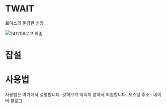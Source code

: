 # TWAIT
로이스의 둔감한 심장

![241206로고 최종](https://github.com/user-attachments/assets/f1cd1fe9-1cf7-4444-9aca-eaa50aeffa45)


# 잡설



# 사용법
사용법은 여기에서 설명합니다. 깃허브가 익숙치 않아서 죄송합니다. 포스팅 주소 : 네이버 블로그

